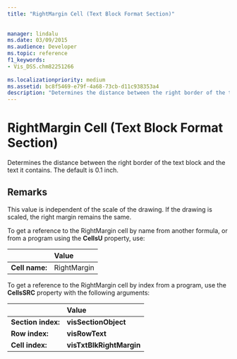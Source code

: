```yaml
---
title: "RightMargin Cell (Text Block Format Section)"
 
 
manager: lindalu
ms.date: 03/09/2015
ms.audience: Developer
ms.topic: reference
f1_keywords:
- Vis_DSS.chm82251266
 
ms.localizationpriority: medium
ms.assetid: bc8f5469-e79f-4a68-73cb-d11c938353a4
description: "Determines the distance between the right border of the text block and the text it contains. The default is 0.1 inch."
---
```


# RightMargin Cell (Text Block Format Section)

Determines the distance between the right border of the text block and the text it contains. The default is 0.1 inch.
  
## Remarks

This value is independent of the scale of the drawing. If the drawing is scaled, the right margin remains the same.
  
To get a reference to the RightMargin cell by name from another formula, or from a program using the **CellsU** property, use: 
  
||Value |
|:-----|:-----|
| **Cell name:**  <br/> | RightMargin  <br/> |
   
To get a reference to the RightMargin cell by index from a program, use the **CellsSRC** property with the following arguments: 
  
||Value |
|:-----|:-----|
| **Section index:**  <br/> |**visSectionObject** <br/> |
| **Row index:**  <br/> |**visRowText** <br/> |
| **Cell index:**  <br/> |**visTxtBlkRightMargin** <br/> |
   

